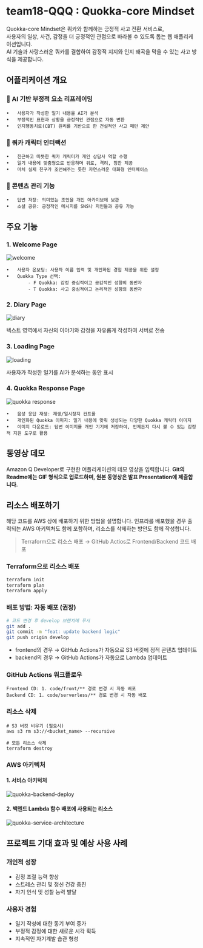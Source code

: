 # team18-QQQ : Quokka-core Mindset

Quokka-core Mindset은 쿼카와 함께하는 긍정적 사고 전환 서비스로,  
사용자의 일상, 사건, 감정을 더 긍정적인 관점으로 바라볼 수 있도록 돕는 웹 애플리케이션입니다.  
AI 기술과 사랑스러운 쿼카를 결합하여 감정적 지지와 인지 왜곡을 막을 수 있는 사고 방식을 제공합니다.  


## 어플리케이션 개요
### 🔄 AI 기반 부정적 요소 리프레이밍  
	•	사용자가 작성한 일기 내용을 AI가 분석  
	•	부정적인 표현과 상황을 긍정적인 관점으로 자동 변환  
	•	인지행동치료(CBT) 원리를 기반으로 한 건설적인 사고 패턴 제안  
 
### 🐨 쿼카 캐릭터 인터랙션  
	•	친근하고 따뜻한 쿼카 캐릭터가 개인 상담사 역할 수행  
	•	일기 내용에 맞춤형으로 반응하며 위로, 격려, 칭찬 제공  
	•	마치 실제 친구가 조언해주는 듯한 자연스러운 대화형 인터페이스  
 
### 💾 콘텐츠 관리 기능  
	•	답변 저장: 의미있는 조언을 개인 아카이브에 보관  
	•	소셜 공유: 긍정적인 메시지를 SNS나 지인들과 공유 가능  


## 주요 기능

### 1. Welcome Page  
![welcome](./3.%20demo/welcome.png)

	•	사용자 온보딩: 사용자 이름 입력 및 개인화된 경험 제공을 위한 설정  
	•	Quokka Type 선택:
			- F Quokka: 감정 중심적이고 공감적인 성향의 동반자
			- T Quokka: 사고 중심적이고 논리적인 성향의 동반자

### 2. Diary Page  
![diary](./3.%20demo/diary.png)

텍스트 영역에서 자신의 이야기와 감정을 자유롭게 작성하여 서버로 전송

### 3. Loading Page  
![loading](./3.%20demo/loading.png)

사용자가 작성한 일기를 AI가 분석하는 동안 표시

### 4. Quokka Response Page  
![quokka response](./3.%20demo/quokka%20response.png)

	•	음성 응답 재생: 재생/일시정지 컨트롤  
	•	개인화된 Quokka 이미지: 일기 내용에 맞춰 생성되는 다양한 Quokka 캐릭터 이미지  
	•	이미지 다운로드: 답변 이미지를 개인 기기에 저장하여, 언제든지 다시 볼 수 있는 감정적 지원 도구로 활용  


## 동영상 데모

Amazon Q Developer로 구현한 어플리케이션의 데모 영상을 입력합니다.
**Git의 Readme에는 GIF 형식으로 업로드하며, 원본 동영상은 발표 Presentation에 제출합니다.**

## 리소스 배포하기
해당 코드를 AWS 상에 배포하기 위한 방법을 설명합니다. 인프라를 배포했을 경우 출력되는 AWS 아키텍처도 함께 포함하며, 리소스를 삭제하는 방안도 함께 작성합니다.
> Terraform으로 리소스 배포 → GitHub Actios로 Frontend/Backend 코드 배포 

### Terraform으로 리소스 배포
```bash
terraform init
terraform plan
terraform apply
```
### 배포 방법: 자동 배포 (권장)
```bash
# 코드 변경 후 develop 브랜치에 푸시
git add .
git commit -m "feat: update backend logic"
git push origin develop
```
- frontend의 경우 → GitHub Actions가 자동으로 S3 버킷에 정적 콘텐츠 업데이트
- backend의 경우 → GitHub Actions가 자동으로 Lambda 업데이트

### GitHub Actions 워크플로우
```
Frontend CD: 1. code/front/** 경로 변경 시 자동 배포
Backend CD: 1. code/serverless/** 경로 변경 시 자동 배포
```
### 리소스 삭제
```hcl
# S3 버킷 비우기 (필요시)
aws s3 rm s3://<bucket_name> --recursive

# 모든 리소스 삭제
terraform destroy
```

### AWS 아키텍처
#### 1. 서비스 아키턱처
![quokka-backend-deploy](https://github.com/team18-aws-hackathon/team18-aws-hackathon/blob/1494c5d91db6ddb53e4f97ec2071558cfc0205d2/images/quokka-backend-deploy.drawio.png)
#### 2. 백엔드 Lambda 함수 배포에 사용되는 리소스
![quokka-service-architecture](https://github.com/team18-aws-hackathon/team18-aws-hackathon/blob/1494c5d91db6ddb53e4f97ec2071558cfc0205d2/images/quokka-service-architecture.drawio.png)

## 프로젝트 기대 효과 및 예상 사용 사례
### 개인적 성장  
- 감정 조절 능력 향상
- 스트레스 관리 및 정신 건강 증진
- 자기 인식 및 성찰 능력 발달

### 사용자 경험  
- 일기 작성에 대한 동기 부여 증가
- 부정적 감정에 대한 새로운 시각 획득
- 지속적인 자기계발 습관 형성  
